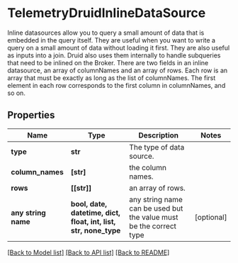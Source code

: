 # TelemetryDruidInlineDataSource

Inline datasources allow you to query a small amount of data that is embedded in the query itself. They are useful when you want to write a query on a small amount of data without loading it first. They are also useful as inputs into a join. Druid also uses them internally to handle subqueries that need to be inlined on the Broker. There are two fields in an inline datasource, an array of columnNames and an array of rows. Each row is an array that must be exactly as long as the list of columnNames. The first element in each row corresponds to the first column in columnNames, and so on.
## Properties
Name | Type | Description | Notes
------------ | ------------- | ------------- | -------------
**type** | **str** | The type of data source. | 
**column_names** | **[str]** | the column names. | 
**rows** | **[[str]]** | an array of rows. | 
**any string name** | **bool, date, datetime, dict, float, int, list, str, none_type** | any string name can be used but the value must be the correct type | [optional]

[[Back to Model list]](../README.md#documentation-for-models) [[Back to API list]](../README.md#documentation-for-api-endpoints) [[Back to README]](../README.md)


